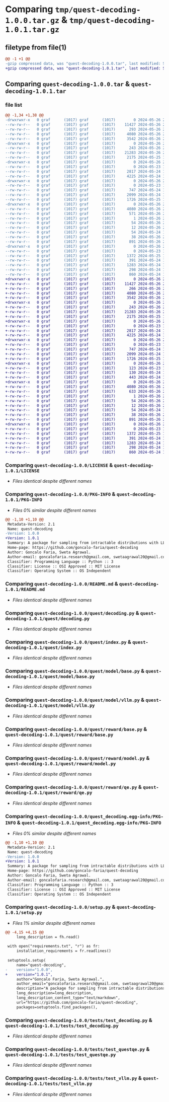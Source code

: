 # Comparing `tmp/quest-decoding-1.0.0.tar.gz` & `tmp/quest-decoding-1.0.1.tar.gz`

## filetype from file(1)

```diff
@@ -1 +1 @@
-gzip compressed data, was "quest-decoding-1.0.0.tar", last modified: Sun May 26 22:37:50 2024, max compression
+gzip compressed data, was "quest-decoding-1.0.1.tar", last modified: Sun May 26 22:51:38 2024, max compression
```

## Comparing `quest-decoding-1.0.0.tar` & `quest-decoding-1.0.1.tar`

### file list

```diff
@@ -1,34 +1,38 @@
-drwxrwxr-x   0 graf      (1017) graf      (1017)        0 2024-05-26 22:37:50.412559 quest-decoding-1.0.0/
--rw-rw-r--   0 graf      (1017) graf      (1017)    11427 2024-05-26 21:40:16.000000 quest-decoding-1.0.0/LICENSE
--rw-rw-r--   0 graf      (1017) graf      (1017)      293 2024-05-26 22:37:28.000000 quest-decoding-1.0.0/MANIFEST.in
--rw-rw-r--   0 graf      (1017) graf      (1017)     4080 2024-05-26 22:37:50.412559 quest-decoding-1.0.0/PKG-INFO
--rw-rw-r--   0 graf      (1017) graf      (1017)     3542 2024-05-26 22:30:17.000000 quest-decoding-1.0.0/README.md
-drwxrwxr-x   0 graf      (1017) graf      (1017)        0 2024-05-26 22:37:50.408559 quest-decoding-1.0.0/quest/
--rw-rw-r--   0 graf      (1017) graf      (1017)      243 2024-05-26 21:31:54.000000 quest-decoding-1.0.0/quest/__init__.py
--rw-rw-r--   0 graf      (1017) graf      (1017)    21283 2024-05-26 21:59:41.000000 quest-decoding-1.0.0/quest/decoding.py
--rw-rw-r--   0 graf      (1017) graf      (1017)     2175 2024-05-25 14:47:14.000000 quest-decoding-1.0.0/quest/index.py
-drwxrwxr-x   0 graf      (1017) graf      (1017)        0 2024-05-26 22:37:50.408559 quest-decoding-1.0.0/quest/model/
--rw-rw-r--   0 graf      (1017) graf      (1017)        0 2024-05-23 13:22:51.000000 quest-decoding-1.0.0/quest/model/__init__.py
--rw-rw-r--   0 graf      (1017) graf      (1017)     2817 2024-05-24 12:23:26.000000 quest-decoding-1.0.0/quest/model/base.py
--rw-rw-r--   0 graf      (1017) graf      (1017)     4225 2024-05-24 12:38:57.000000 quest-decoding-1.0.0/quest/model/vllm.py
-drwxrwxr-x   0 graf      (1017) graf      (1017)        0 2024-05-26 22:37:50.408559 quest-decoding-1.0.0/quest/reward/
--rw-rw-r--   0 graf      (1017) graf      (1017)        0 2024-05-23 13:31:11.000000 quest-decoding-1.0.0/quest/reward/__init__.py
--rw-rw-r--   0 graf      (1017) graf      (1017)      747 2024-05-24 11:17:11.000000 quest-decoding-1.0.0/quest/reward/base.py
--rw-rw-r--   0 graf      (1017) graf      (1017)     2099 2024-05-24 14:18:37.000000 quest-decoding-1.0.0/quest/reward/model.py
--rw-rw-r--   0 graf      (1017) graf      (1017)     1726 2024-05-25 14:52:55.000000 quest-decoding-1.0.0/quest/reward/qe.py
-drwxrwxr-x   0 graf      (1017) graf      (1017)        0 2024-05-26 22:37:50.408559 quest-decoding-1.0.0/quest_decoding.egg-info/
--rw-rw-r--   0 graf      (1017) graf      (1017)     4080 2024-05-26 22:37:50.000000 quest-decoding-1.0.0/quest_decoding.egg-info/PKG-INFO
--rw-rw-r--   0 graf      (1017) graf      (1017)      571 2024-05-26 22:37:50.000000 quest-decoding-1.0.0/quest_decoding.egg-info/SOURCES.txt
--rw-rw-r--   0 graf      (1017) graf      (1017)        1 2024-05-26 22:37:50.000000 quest-decoding-1.0.0/quest_decoding.egg-info/dependency_links.txt
--rw-rw-r--   0 graf      (1017) graf      (1017)       54 2024-05-26 22:37:50.000000 quest-decoding-1.0.0/quest_decoding.egg-info/requires.txt
--rw-rw-r--   0 graf      (1017) graf      (1017)       12 2024-05-26 22:37:50.000000 quest-decoding-1.0.0/quest_decoding.egg-info/top_level.txt
--rw-rw-r--   0 graf      (1017) graf      (1017)       54 2024-05-24 14:10:29.000000 quest-decoding-1.0.0/requirements.txt
--rw-rw-r--   0 graf      (1017) graf      (1017)       38 2024-05-26 22:37:50.412559 quest-decoding-1.0.0/setup.cfg
--rw-rw-r--   0 graf      (1017) graf      (1017)      891 2024-05-26 22:36:45.000000 quest-decoding-1.0.0/setup.py
-drwxrwxr-x   0 graf      (1017) graf      (1017)        0 2024-05-26 22:37:50.412559 quest-decoding-1.0.0/tests/
--rw-rw-r--   0 graf      (1017) graf      (1017)        0 2024-05-23 13:23:01.000000 quest-decoding-1.0.0/tests/__init__.py
--rw-rw-r--   0 graf      (1017) graf      (1017)     1372 2024-05-25 14:55:18.000000 quest-decoding-1.0.0/tests/test_decoding.py
--rw-rw-r--   0 graf      (1017) graf      (1017)      391 2024-05-24 14:18:15.000000 quest-decoding-1.0.0/tests/test_qe.py
--rw-rw-r--   0 graf      (1017) graf      (1017)     1283 2024-05-24 14:23:10.000000 quest-decoding-1.0.0/tests/test_questqe.py
--rw-rw-r--   0 graf      (1017) graf      (1017)      298 2024-05-24 11:15:11.000000 quest-decoding-1.0.0/tests/test_rewardmodel.py
--rw-rw-r--   0 graf      (1017) graf      (1017)      860 2024-05-24 11:16:25.000000 quest-decoding-1.0.0/tests/test_vllm.py
+drwxrwxr-x   0 graf      (1017) graf      (1017)        0 2024-05-26 22:51:38.482340 quest-decoding-1.0.1/
+-rw-rw-r--   0 graf      (1017) graf      (1017)    11427 2024-05-26 21:40:16.000000 quest-decoding-1.0.1/LICENSE
+-rw-rw-r--   0 graf      (1017) graf      (1017)      266 2024-05-26 22:47:51.000000 quest-decoding-1.0.1/MANIFEST.in
+-rw-rw-r--   0 graf      (1017) graf      (1017)     4080 2024-05-26 22:51:38.482340 quest-decoding-1.0.1/PKG-INFO
+-rw-rw-r--   0 graf      (1017) graf      (1017)     3542 2024-05-26 22:30:17.000000 quest-decoding-1.0.1/README.md
+drwxrwxr-x   0 graf      (1017) graf      (1017)        0 2024-05-26 22:51:38.478340 quest-decoding-1.0.1/quest/
+-rw-rw-r--   0 graf      (1017) graf      (1017)      243 2024-05-26 21:31:54.000000 quest-decoding-1.0.1/quest/__init__.py
+-rw-rw-r--   0 graf      (1017) graf      (1017)    21283 2024-05-26 21:59:41.000000 quest-decoding-1.0.1/quest/decoding.py
+-rw-rw-r--   0 graf      (1017) graf      (1017)     2175 2024-05-25 14:47:14.000000 quest-decoding-1.0.1/quest/index.py
+drwxrwxr-x   0 graf      (1017) graf      (1017)        0 2024-05-26 22:51:38.478340 quest-decoding-1.0.1/quest/model/
+-rw-rw-r--   0 graf      (1017) graf      (1017)        0 2024-05-23 13:22:51.000000 quest-decoding-1.0.1/quest/model/__init__.py
+-rw-rw-r--   0 graf      (1017) graf      (1017)     2817 2024-05-24 12:23:26.000000 quest-decoding-1.0.1/quest/model/base.py
+-rw-rw-r--   0 graf      (1017) graf      (1017)     4225 2024-05-24 12:38:57.000000 quest-decoding-1.0.1/quest/model/vllm.py
+drwxrwxr-x   0 graf      (1017) graf      (1017)        0 2024-05-26 22:51:38.478340 quest-decoding-1.0.1/quest/reward/
+-rw-rw-r--   0 graf      (1017) graf      (1017)        0 2024-05-23 13:31:11.000000 quest-decoding-1.0.1/quest/reward/__init__.py
+-rw-rw-r--   0 graf      (1017) graf      (1017)      747 2024-05-24 11:17:11.000000 quest-decoding-1.0.1/quest/reward/base.py
+-rw-rw-r--   0 graf      (1017) graf      (1017)     2099 2024-05-24 14:18:37.000000 quest-decoding-1.0.1/quest/reward/model.py
+-rw-rw-r--   0 graf      (1017) graf      (1017)     1726 2024-05-25 14:52:55.000000 quest-decoding-1.0.1/quest/reward/qe.py
+drwxrwxr-x   0 graf      (1017) graf      (1017)        0 2024-05-26 22:51:38.478340 quest-decoding-1.0.1/quest/utils/
+-rw-rw-r--   0 graf      (1017) graf      (1017)      123 2024-05-23 14:15:41.000000 quest-decoding-1.0.1/quest/utils/list.py
+-rw-rw-r--   0 graf      (1017) graf      (1017)      130 2024-05-24 12:10:42.000000 quest-decoding-1.0.1/quest/utils/logger.py
+-rw-rw-r--   0 graf      (1017) graf      (1017)      443 2024-05-24 12:26:33.000000 quest-decoding-1.0.1/quest/utils/math.py
+drwxrwxr-x   0 graf      (1017) graf      (1017)        0 2024-05-26 22:51:38.482340 quest-decoding-1.0.1/quest_decoding.egg-info/
+-rw-rw-r--   0 graf      (1017) graf      (1017)     4080 2024-05-26 22:51:38.000000 quest-decoding-1.0.1/quest_decoding.egg-info/PKG-INFO
+-rw-rw-r--   0 graf      (1017) graf      (1017)      633 2024-05-26 22:51:38.000000 quest-decoding-1.0.1/quest_decoding.egg-info/SOURCES.txt
+-rw-rw-r--   0 graf      (1017) graf      (1017)        1 2024-05-26 22:51:38.000000 quest-decoding-1.0.1/quest_decoding.egg-info/dependency_links.txt
+-rw-rw-r--   0 graf      (1017) graf      (1017)       54 2024-05-26 22:51:38.000000 quest-decoding-1.0.1/quest_decoding.egg-info/requires.txt
+-rw-rw-r--   0 graf      (1017) graf      (1017)       12 2024-05-26 22:51:38.000000 quest-decoding-1.0.1/quest_decoding.egg-info/top_level.txt
+-rw-rw-r--   0 graf      (1017) graf      (1017)       54 2024-05-24 14:10:29.000000 quest-decoding-1.0.1/requirements.txt
+-rw-rw-r--   0 graf      (1017) graf      (1017)       38 2024-05-26 22:51:38.482340 quest-decoding-1.0.1/setup.cfg
+-rw-rw-r--   0 graf      (1017) graf      (1017)      891 2024-05-26 22:51:31.000000 quest-decoding-1.0.1/setup.py
+drwxrwxr-x   0 graf      (1017) graf      (1017)        0 2024-05-26 22:51:38.482340 quest-decoding-1.0.1/tests/
+-rw-rw-r--   0 graf      (1017) graf      (1017)        0 2024-05-23 13:23:01.000000 quest-decoding-1.0.1/tests/__init__.py
+-rw-rw-r--   0 graf      (1017) graf      (1017)     1372 2024-05-25 14:55:18.000000 quest-decoding-1.0.1/tests/test_decoding.py
+-rw-rw-r--   0 graf      (1017) graf      (1017)      391 2024-05-24 14:18:15.000000 quest-decoding-1.0.1/tests/test_qe.py
+-rw-rw-r--   0 graf      (1017) graf      (1017)     1283 2024-05-24 14:23:10.000000 quest-decoding-1.0.1/tests/test_questqe.py
+-rw-rw-r--   0 graf      (1017) graf      (1017)      298 2024-05-24 11:15:11.000000 quest-decoding-1.0.1/tests/test_rewardmodel.py
+-rw-rw-r--   0 graf      (1017) graf      (1017)      860 2024-05-24 11:16:25.000000 quest-decoding-1.0.1/tests/test_vllm.py
```

### Comparing `quest-decoding-1.0.0/LICENSE` & `quest-decoding-1.0.1/LICENSE`

 * *Files identical despite different names*

### Comparing `quest-decoding-1.0.0/PKG-INFO` & `quest-decoding-1.0.1/PKG-INFO`

 * *Files 0% similar despite different names*

```diff
@@ -1,10 +1,10 @@
 Metadata-Version: 2.1
 Name: quest-decoding
-Version: 1.0.0
+Version: 1.0.1
 Summary: A package for sampling from intractable distributions with LLMs.
 Home-page: https://github.com/goncalo-faria/quest-decoding
 Author: Goncalo Faria, Sweta Agrawal.
 Author-email: goncalofaria.research@gmail.com, swetaagrawal20@gmail.com
 Classifier: Programming Language :: Python :: 3
 Classifier: License :: OSI Approved :: MIT License
 Classifier: Operating System :: OS Independent
```

### Comparing `quest-decoding-1.0.0/README.md` & `quest-decoding-1.0.1/README.md`

 * *Files identical despite different names*

### Comparing `quest-decoding-1.0.0/quest/decoding.py` & `quest-decoding-1.0.1/quest/decoding.py`

 * *Files identical despite different names*

### Comparing `quest-decoding-1.0.0/quest/index.py` & `quest-decoding-1.0.1/quest/index.py`

 * *Files identical despite different names*

### Comparing `quest-decoding-1.0.0/quest/model/base.py` & `quest-decoding-1.0.1/quest/model/base.py`

 * *Files identical despite different names*

### Comparing `quest-decoding-1.0.0/quest/model/vllm.py` & `quest-decoding-1.0.1/quest/model/vllm.py`

 * *Files identical despite different names*

### Comparing `quest-decoding-1.0.0/quest/reward/base.py` & `quest-decoding-1.0.1/quest/reward/base.py`

 * *Files identical despite different names*

### Comparing `quest-decoding-1.0.0/quest/reward/model.py` & `quest-decoding-1.0.1/quest/reward/model.py`

 * *Files identical despite different names*

### Comparing `quest-decoding-1.0.0/quest/reward/qe.py` & `quest-decoding-1.0.1/quest/reward/qe.py`

 * *Files identical despite different names*

### Comparing `quest-decoding-1.0.0/quest_decoding.egg-info/PKG-INFO` & `quest-decoding-1.0.1/quest_decoding.egg-info/PKG-INFO`

 * *Files 0% similar despite different names*

```diff
@@ -1,10 +1,10 @@
 Metadata-Version: 2.1
 Name: quest-decoding
-Version: 1.0.0
+Version: 1.0.1
 Summary: A package for sampling from intractable distributions with LLMs.
 Home-page: https://github.com/goncalo-faria/quest-decoding
 Author: Goncalo Faria, Sweta Agrawal.
 Author-email: goncalofaria.research@gmail.com, swetaagrawal20@gmail.com
 Classifier: Programming Language :: Python :: 3
 Classifier: License :: OSI Approved :: MIT License
 Classifier: Operating System :: OS Independent
```

### Comparing `quest-decoding-1.0.0/setup.py` & `quest-decoding-1.0.1/setup.py`

 * *Files 1% similar despite different names*

```diff
@@ -4,15 +4,15 @@
     long_description = fh.read()
 
 with open("requirements.txt", "r") as fr:
     installation_requirements = fr.readlines()
 
 setuptools.setup(
     name="quest-decoding",
-    version="1.0.0",
+    version="1.0.1",
     author="Goncalo Faria, Sweta Agrawal.",
     author_email="goncalofaria.research@gmail.com, swetaagrawal20@gmail.com",
     description="A package for sampling from intractable distributions with LLMs.",
     long_description=long_description,
     long_description_content_type="text/markdown",
     url="https://github.com/goncalo-faria/quest-decoding",
     packages=setuptools.find_packages(),
```

### Comparing `quest-decoding-1.0.0/tests/test_decoding.py` & `quest-decoding-1.0.1/tests/test_decoding.py`

 * *Files identical despite different names*

### Comparing `quest-decoding-1.0.0/tests/test_questqe.py` & `quest-decoding-1.0.1/tests/test_questqe.py`

 * *Files identical despite different names*

### Comparing `quest-decoding-1.0.0/tests/test_vllm.py` & `quest-decoding-1.0.1/tests/test_vllm.py`

 * *Files identical despite different names*

